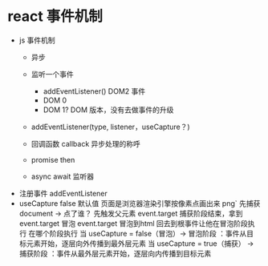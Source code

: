 # react 事件机制
- js 事件机制
    - 异步
    - 监听一个事件
      - addEventListener() DOM2  事件
      - DOM 0
      <a onclick="doSomething()"></a>
      - DOM 1? DOM 版本，没有去做事件的升级

    - addEventListener(type, listener，useCapture？)
    - 回调函数 callback 异步处理的称呼
    - promise then
    - async await
    监听器
- 注册事件 addEventListener
- useCapture false 默认值
    页面是浏览器渲染引擎按像素点画出来 png`
    先捕获 document -> 
        点了谁？
        先触发父元素
    event.target
        捕获阶段结束，拿到event.target
    冒泡
        event.target 冒泡到html 回去到根事件让他在冒泡阶段执行
        在哪个阶段执行
        当 useCapture = false（冒泡）-> 冒泡阶段 ：事件从目标元素开始，逐层向外传播到最外层元素
        当 useCapture = true（捕获） -> 捕获阶段 ：事件从最外层元素开始，逐层向内传播到目标元素

        
